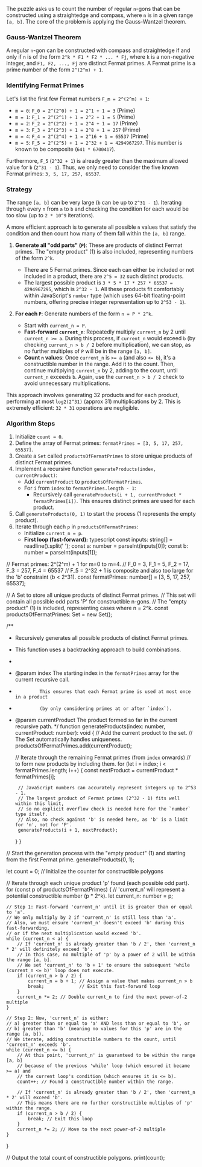 The puzzle asks us to count the number of regular `n`-gons that can be constructed using a straightedge and compass, where `n` is in a given range `[a, b]`. The core of the problem is applying the Gauss-Wantzel theorem.

### Gauss-Wantzel Theorem
A regular `n`-gon can be constructed with compass and straightedge if and only if `n` is of the form `2^k * F1 * F2 * ... * Fj`, where `k` is a non-negative integer, and `F1, F2, ..., Fj` are distinct Fermat primes. A Fermat prime is a prime number of the form `2^(2^m) + 1`.

### Identifying Fermat Primes
Let's list the first few Fermat numbers `F_m = 2^(2^m) + 1`:
*   `m = 0`: `F_0 = 2^(2^0) + 1 = 2^1 + 1 = 3` (Prime)
*   `m = 1`: `F_1 = 2^(2^1) + 1 = 2^2 + 1 = 5` (Prime)
*   `m = 2`: `F_2 = 2^(2^2) + 1 = 2^4 + 1 = 17` (Prime)
*   `m = 3`: `F_3 = 2^(2^3) + 1 = 2^8 + 1 = 257` (Prime)
*   `m = 4`: `F_4 = 2^(2^4) + 1 = 2^16 + 1 = 65537` (Prime)
*   `m = 5`: `F_5 = 2^(2^5) + 1 = 2^32 + 1 = 4294967297`. This number is known to be composite (`641 * 6700417`).

Furthermore, `F_5` (`2^32 + 1`) is already greater than the maximum allowed value for `b` (`2^31 - 1`). Thus, we only need to consider the five known Fermat primes: `3, 5, 17, 257, 65537`.

### Strategy
The range `[a, b]` can be very large (`b` can be up to `2^31 - 1`). Iterating through every `n` from `a` to `b` and checking the condition for each would be too slow (up to `2 * 10^9` iterations).

A more efficient approach is to generate all possible `n` values that satisfy the condition and then count how many of them fall within the `[a, b]` range.

1.  **Generate all "odd parts" (`P`)**: These are products of distinct Fermat primes. The "empty product" (1) is also included, representing numbers of the form `2^k`.
    *   There are 5 Fermat primes. Since each can either be included or not included in a product, there are `2^5 = 32` such distinct products.
    *   The largest possible product is `3 * 5 * 17 * 257 * 65537 = 4294967295`, which is `2^32 - 1`. All these products fit comfortably within JavaScript's `number` type (which uses 64-bit floating-point numbers, offering precise integer representation up to `2^53 - 1`).

2.  **For each `P`**: Generate numbers of the form `n = P * 2^k`.
    *   Start with `current_n = P`.
    *   **Fast-forward `current_n`**: Repeatedly multiply `current_n` by 2 until `current_n >= a`. During this process, if `current_n` would exceed `b` (by checking `current_n > b / 2` before multiplication), we can stop, as no further multiples of `P` will be in the range `[a, b]`.
    *   **Count `n` values**: Once `current_n` is `>= a` (and also `<= b`), it's a constructible number in the range. Add it to the count. Then, continue multiplying `current_n` by 2, adding to the count, until `current_n` exceeds `b`. Again, use the `current_n > b / 2` check to avoid unnecessary multiplications.

This approach involves generating 32 products and for each product, performing at most `log2(2^31)` (approx 31) multiplications by 2. This is extremely efficient: `32 * 31` operations are negligible.

### Algorithm Steps

1.  Initialize `count = 0`.
2.  Define the array of Fermat primes: `fermatPrimes = [3, 5, 17, 257, 65537]`.
3.  Create a `Set` called `productsOfFermatPrimes` to store unique products of distinct Fermat primes.
4.  Implement a recursive function `generateProducts(index, currentProduct)`:
    *   Add `currentProduct` to `productsOfFermatPrimes`.
    *   For `i` from `index` to `fermatPrimes.length - 1`:
        *   Recursively call `generateProducts(i + 1, currentProduct * fermatPrimes[i])`. This ensures distinct primes are used for each product.
5.  Call `generateProducts(0, 1)` to start the process (1 represents the empty product).
6.  Iterate through each `p` in `productsOfFermatPrimes`:
    *   Initialize `current_n = p`.
    *   **First loop (fast-forward):**
        typescript
const inputs: string[] = readline().split(' ');
const a: number = parseInt(inputs[0]);
const b: number = parseInt(inputs[1]);

// Fermat primes: 2^(2^m) + 1 for m=0 to m=4.
// F_0 = 3, F_1 = 5, F_2 = 17, F_3 = 257, F_4 = 65537
// F_5 = 2^32 + 1 is composite and also too large for the 'b' constraint (b < 2^31).
const fermatPrimes: number[] = [3, 5, 17, 257, 65537];

// A Set to store all unique products of distinct Fermat primes.
// This set will contain all possible odd parts 'P' for constructible n-gons.
// The "empty product" (1) is included, representing cases where n = 2^k.
const productsOfFermatPrimes: Set<number> = new Set<number>();

/**
 * Recursively generates all possible products of distinct Fermat primes.
 * This function uses a backtracking approach to build combinations.
 *
 * @param index The starting index in the `fermatPrimes` array for the current recursive call.
 *              This ensures that each Fermat prime is used at most once in a product
 *              (by only considering primes at or after `index`).
 * @param currentProduct The product formed so far in the current recursive path.
 */
function generateProducts(index: number, currentProduct: number): void {
    // Add the current product to the set.
    // The Set automatically handles uniqueness.
    productsOfFermatPrimes.add(currentProduct);

    // Iterate through the remaining Fermat primes (from `index` onwards)
    // to form new products by including them.
    for (let i = index; i < fermatPrimes.length; i++) {
        const nextProduct = currentProduct * fermatPrimes[i];
        
        // JavaScript numbers can accurately represent integers up to 2^53 - 1.
        // The largest product of Fermat primes (2^32 - 1) fits well within this limit,
        // so no explicit overflow check is needed here for the `number` type itself.
        // Also, no check against 'b' is needed here, as 'b' is a limit for 'n', not for 'P'.
        generateProducts(i + 1, nextProduct);
    }
}

// Start the generation process with the "empty product" (1) and starting from the first Fermat prime.
generateProducts(0, 1);

let count = 0; // Initialize the counter for constructible polygons

// Iterate through each unique product 'p' found (each possible odd part).
for (const p of productsOfFermatPrimes) {
    // 'current_n' will represent a potential constructible number (p * 2^k).
    let current_n: number = p;

    // Step 1: Fast-forward 'current_n' until it is greater than or equal to 'a'.
    // We only multiply by 2 if 'current_n' is still less than 'a'.
    // Also, we must ensure 'current_n' doesn't exceed 'b' during this fast-forwarding,
    // or if the next multiplication would exceed 'b'.
    while (current_n < a) {
        // If 'current_n' is already greater than 'b / 2', then 'current_n * 2' will definitely exceed 'b'.
        // In this case, no multiple of 'p' by a power of 2 will be within the range [a, b].
        // We set 'current_n' to 'b + 1' to ensure the subsequent 'while (current_n <= b)' loop does not execute.
        if (current_n > b / 2) {
            current_n = b + 1; // Assign a value that makes current_n > b
            break;             // Exit this fast-forward loop
        }
        current_n *= 2; // Double current_n to find the next power-of-2 multiple
    }

    // Step 2: Now, 'current_n' is either:
    // a) greater than or equal to 'a' AND less than or equal to 'b', or
    // b) greater than 'b' (meaning no values for this 'p' are in the range [a, b]).
    // We iterate, adding constructible numbers to the count, until 'current_n' exceeds 'b'.
    while (current_n <= b) {
        // At this point, 'current_n' is guaranteed to be within the range [a, b]
        // because of the previous 'while' loop (which ensured it became >= a) and
        // the current loop's condition (which ensures it is <= b).
        count++; // Found a constructible number within the range.

        // If 'current_n' is already greater than 'b / 2', then 'current_n * 2' will exceed 'b'.
        // This means there are no further constructible multiples of 'p' within the range.
        if (current_n > b / 2) {
            break; // Exit this loop
        }
        current_n *= 2; // Move to the next power-of-2 multiple
    }
}

// Output the total count of constructible polygons.
print(count);

```
